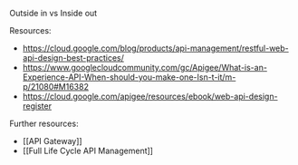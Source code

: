 Outside in vs Inside out

Resources:
- https://cloud.google.com/blog/products/api-management/restful-web-api-design-best-practices/
- https://www.googlecloudcommunity.com/gc/Apigee/What-is-an-Experience-API-When-should-you-make-one-Isn-t-it/m-p/21080#M16382
- https://cloud.google.com/apigee/resources/ebook/web-api-design-register

Further resources:
- [[API Gateway]]
- [[Full Life Cycle API Management]]